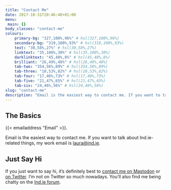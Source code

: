 ```yaml
---
title: "Contact Me"
date: 2017-10-31T20:46:48+01:00
menu:
 main: {}
body_classes: "contact-me"
colours:
    primary-bg: "327,100%,96%" # hsl(327,100%,96%)
    secondary-bg: "319,100%,93%" # hsl(319,100%,93%)
    text: "30,58%,27%" # hsl(30,58%,27%)
    linktext: "35,100%,30%" # hsl(35,100%,30%)
    darklinktext: "45,48%,8%" # hsl(45,48%,8%)
    brilliant: "26,49%,48%" # hsl(26,49%,48%)
    tab-two: "354,56%,89%" # hsl(354,56%,89%)
    tab-three: "10,53%,82%" # hsl(10,53%,82%)
    tab-four: "17,46%,73%" # hsl(17,46%,73%)
    tab-five: "21,47%,65%" # hsl(21,47%,65%)
    tab-six: "24,46%,56%" # hsl(24,46%,56%)
slug: "contact-me"
description: "Email is the easiest way to contact me. If you want to talk about Ind.ie-related things, my work email is laura@ind.ie."
---
```


## The Basics

{{< emailaddress "Email" >}}.

Email is the easiest way to contact me. If you want to talk about Ind.ie-related things, my work email is <a href="mailto:laura@ind.ie" title="Create an e-mail to laura@ind.ie in your mail client.">laura@ind.ie</a>.<!--more-->

## Just Say Hi

If you just want to say hi, it’s definitely best to <a rel="me" href="https://mastodon.laurakalbag.com/@laura">contact me on Mastodon</a> or [on Twitter](http://twitter.com/laurakalbag "Laura Kalbag on Twitter"). I’m not on Twitter so much nowadays. You’ll also find me being chatty on the [Ind.ie forum](https://forum.ind.ie).